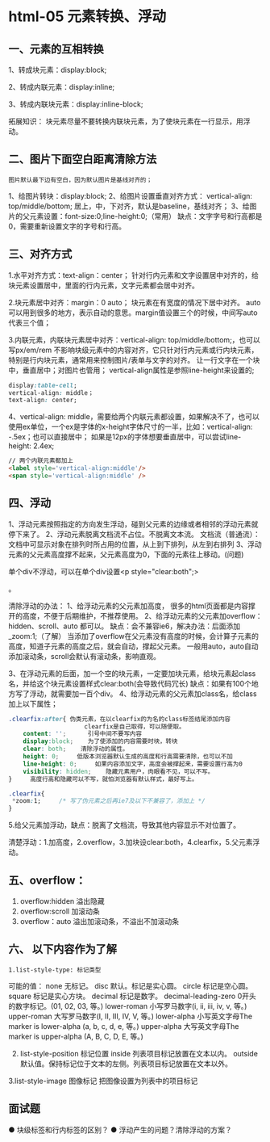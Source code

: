 # html-05 元素转换、浮动
## 一、元素的互相转换
1、转成块元素：display:block;

2、转成内联元素：display:inline;

3、转成内联块元素：display:inline-block;


拓展知识：
块元素尽量不要转换内联块元素，为了使块元素在一行显示，用浮动。




## 二、图片下面空白距离清除方法
    图片默认最下边有空白，因为默认图片是基线对齐的；
1、给图片转块：display:block;
2、给图片设置垂直对齐方式：
vertical-align: top/middle/bottom;
居上，中，下对齐，默认是baseline，基线对齐；
3、给图片的父元素设置：font-size:0;line-height:0;（常用）
缺点：文字字号和行高都是0，需要重新设置文字的字号和行高。


## 三、对齐方式
1.水平对齐方式：text-align：center；
针对行内元素和文字设置居中对齐的，给块元素设置居中，里面的行内元素，文字元素都会居中对齐。


2.块元素居中对齐：margin：0 auto；
块元素在有宽度的情况下居中对齐。
auto可以用到很多的地方，表示自动的意思。margin值设置三个的时候，中间写auto代表三个值；


3.内联元素，内联块元素居中对齐：vertical-align: top/middle/bottom;，也可以写px/em/rem
不影响块级元素中的内容对齐，它只针对行内元素或行内块元素，特别是行内块元素，通常用来控制图片/表单与文字的对齐。
让一行文字在一个块中，垂直居中；对图片也管用；
vertical-align属性是参照line-height来设置的;
```css
display:table-cell; 
vertical-align: middle；
text-align: center;
```

4、vertical-align: middle，需要给两个内联元素都设置，如果解决不了，也可以使用ex单位，一个ex是字体的x-height字体尺寸的一半，比如：vertical-align: -.5ex；也可以直接居中；
如果是12px的字体想要垂直居中，可以尝试line-height: 2.4ex;
```html
// 两个内联元素都加上
<label style='vertical-align:middle'/>
<span style='vertical-align:middle' />
```



## 四、浮动
1、浮动元素按照指定的方向发生浮动，碰到父元素的边缘或者相邻的浮动元素就停下来了。
2、浮动元素脱离文档流不占位。不脱离文本流。
    文档流（普通流）：文档中可显示对象在排列时所占用的位置，从上到下排列，从左到右排列
3、浮动元素的父元素高度撑不起来，父元素高度为0，下面的元素往上移动。(问题)

单个div不浮动，可以在单个div设置<p style="clear:both";></p>。



清除浮动的办法：
1、给浮动元素的父元素加高度，
        很多的html页面都是内容撑开的高度，不便于后期维护，不推荐使用。
2、给浮动元素的父元素加overflow：hidden、scroll、auto 都可以。
缺点：会不兼容ie6，解决办法：后面添加_zoom:1;（了解）
当添加了overflow在父元素没有高度的时候，会计算子元素的高度，知道子元素的高度之后，就会自动，撑起父元素。
一般用auto，auto自动添加滚动条，scroll会默认有滚动条，影响直观。

3、在浮动元素的后面，加一个空的块元素，一定要加块元素，给块元素起class名，并给这个块元素设置样式clear:both(会导致代码冗长)
缺点：如果有100个地方写了浮动，就需要加一百个div。
4、给浮动元素的父元素加class名，给class加上以下属性；

```css
.clearfix:after{ 伪类元素，在以clearfix的为名的class标签结尾添加内容
                     clearfix是自己取得，可以随便取。 
    content: '';      引号中间不要写内容 
    display:block;    为了使添加的内容需要时块，转块 
    clear: both;    清除浮动的属性。 
    height: 0;     低版本浏览器默认生成的高度和行高需要清除，也可以不加 
    line-height: 0;     如果内容添加文字，高度会被撑起来，需要设置行高为0 
    visibility: hidden;    隐藏元素用户，肉眼看不见，可以不写。 
}     高度行高和隐藏可以不写，就怕浏览器有默认样式，最好写上。 

.clearfix{
 *zoom:1;     /* 写了伪元素之后再ie7及以下不兼容了，添加上 */ 
}
```

5.给父元素加浮动，缺点：脱离了文档流，导致其他内容显示不对位置了。

清楚浮动：1.加高度，2.overflow，3.加块设clear:both，4.clearfix，5.父元素浮动。




## 五、overflow：
1. overflow:hidden  溢出隐藏
2. overflow:scroll  加滚动条
3. overflow：auto  溢出加滚动条，不溢出不加滚动条






## 六、 以下内容作为了解

    1.list-style-type: 标记类型
可能的值：
none 无标记。
disc 默认。标记是实心圆。
circle 标记是空心圆。
square 标记是实心方块。
decimal 标记是数字。
decimal-leading-zero 0开头的数字标记。(01, 02, 03, 等。)
lower-roman 小写罗马数字(i, ii, iii, iv, v, 等。)
upper-roman 大写罗马数字(I, II, III, IV, V, 等。)
lower-alpha 小写英文字母The marker is lower-alpha (a, b, c, d, e, 等。)
upper-alpha 大写英文字母The marker is upper-alpha (A, B, C, D, E, 等。)

2. list-style-position 标记位置
inside 列表项目标记放置在文本以内。
outside 默认值。保持标记位于文本的左侧。列表项目标记放置在文本以外。

3.list-style-image 图像标记
把图像设置为列表中的项目标记





## 面试题
● 块级标签和行内标签的区别？
● 浮动产生的问题？清除浮动的方案？
